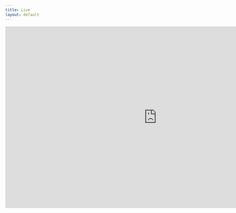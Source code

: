 ```yaml
---
title: Live
layout: default
---
```


<section>
    <div class="container">
        <div class="row">
            <div class="col-md-12">
                <div class="video-cover border--round reveal-video">
                    <iframe 
                        src="https://embed.restream.io/player/index.html?token=889d9a12bc8fa3a84f16d184271d1ab1" 
                        width="960" 
                        height="576" 
                        frameborder="0" allowfullscreen></iframe>
                </div>
            </div>
        </div>
    </div>
</section>

<!--
<section>
    <div class="container">
        <div class="row">
            <div class="col-md-12">
                <div class="video-cover border--round reveal-video">
                    <div class="background-image-holder" style="background: url(&quot;/assets/images/yt_thumbnail.png&quot;); opacity: 1;">
                        <img alt="image" src="/assets/images/yt_thumbnail.png">
                    </div>
                    <div class="video-play-icon"></div>
                    <iframe data-src="https://www.youtube.com/embed/live_stream?channel=UCvbzRWLSXdBIXckm5WJuo-g" allowfullscreen="allowfullscreen" src="https://www.youtube.com/embed/live_stream?channel=UCvbzRWLSXdBIXckm5WJuo-g"></iframe>
                </div>
            </div>
        </div>
    </div>
</section>
-->